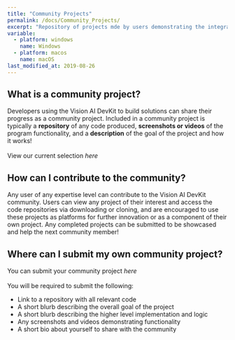 ```yaml
---
title: "Community Projects"
permalink: /docs/Community_Projects/
excerpt: "Repository of projects mde by users demonstrating the integration of the DevKit with Azure services."
variable:
  - platform: windows
    name: Windows
  - platform: macos
    name: macOS
last_modified_at: 2019-08-26
---
```


## What is a community project?

Developers using the Vision AI DevKit to build solutions can share their progress as a community project. Included in a community project is typically a **repository** of any code produced, **screenshots or videos** of the program functionality, and a **description** of the goal of the project and how it works!<br><br>
View our current selection *here* 

## How can I contribute to the community?

Any user of any expertise level can contribute to the Vision AI DevKit community. Users can view any project of their interest and access the code repositories via downloading or cloning, and are encouraged to use these projects as platforms for further innovation or as a component of their own project. Any completed projects can be submitted to be showcased and help the next community member!


## Where can I submit my own community project?

You can submit your community project *here*
<br><br>
You will be required to submit the following: 
  - Link to a repository with all relevant code
  - A short blurb describing the overall goal of the project
  - A short blurb describing the higher level implementation and logic
  - Any screenshots and videos demonstrating functionality 
  - A short bio about yourself to share with the community 


